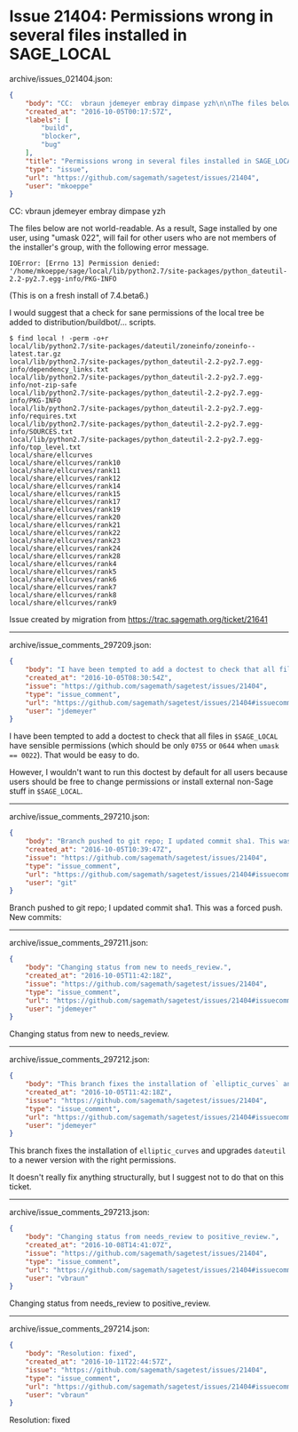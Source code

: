 # Issue 21404: Permissions wrong in several files installed in SAGE_LOCAL

archive/issues_021404.json:
```json
{
    "body": "CC:  vbraun jdemeyer embray dimpase yzh\n\nThe files below are not world-readable. As a result, Sage installed by one user, using \"umask 022\", will fail for other users who are not members of the installer's group, with the following error message.\n\n```\nIOError: [Errno 13] Permission denied: '/home/mkoeppe/sage/local/lib/python2.7/site-packages/python_dateutil-2.2-py2.7.egg-info/PKG-INFO\n```\n\n(This is on a fresh install of 7.4.beta6.)\n\nI would suggest that a check for sane permissions of the local tree be added to distribution/buildbot/... scripts.\n\n\n```\n$ find local ! -perm -o+r\nlocal/lib/python2.7/site-packages/dateutil/zoneinfo/zoneinfo--latest.tar.gz\nlocal/lib/python2.7/site-packages/python_dateutil-2.2-py2.7.egg-info/dependency_links.txt\nlocal/lib/python2.7/site-packages/python_dateutil-2.2-py2.7.egg-info/not-zip-safe\nlocal/lib/python2.7/site-packages/python_dateutil-2.2-py2.7.egg-info/PKG-INFO\nlocal/lib/python2.7/site-packages/python_dateutil-2.2-py2.7.egg-info/requires.txt\nlocal/lib/python2.7/site-packages/python_dateutil-2.2-py2.7.egg-info/SOURCES.txt\nlocal/lib/python2.7/site-packages/python_dateutil-2.2-py2.7.egg-info/top_level.txt\nlocal/share/ellcurves\nlocal/share/ellcurves/rank10\nlocal/share/ellcurves/rank11\nlocal/share/ellcurves/rank12\nlocal/share/ellcurves/rank14\nlocal/share/ellcurves/rank15\nlocal/share/ellcurves/rank17\nlocal/share/ellcurves/rank19\nlocal/share/ellcurves/rank20\nlocal/share/ellcurves/rank21\nlocal/share/ellcurves/rank22\nlocal/share/ellcurves/rank23\nlocal/share/ellcurves/rank24\nlocal/share/ellcurves/rank28\nlocal/share/ellcurves/rank4\nlocal/share/ellcurves/rank5\nlocal/share/ellcurves/rank6\nlocal/share/ellcurves/rank7\nlocal/share/ellcurves/rank8\nlocal/share/ellcurves/rank9\n```\n\n\nIssue created by migration from https://trac.sagemath.org/ticket/21641\n\n",
    "created_at": "2016-10-05T00:17:57Z",
    "labels": [
        "build",
        "blocker",
        "bug"
    ],
    "title": "Permissions wrong in several files installed in SAGE_LOCAL",
    "type": "issue",
    "url": "https://github.com/sagemath/sagetest/issues/21404",
    "user": "mkoeppe"
}
```
CC:  vbraun jdemeyer embray dimpase yzh

The files below are not world-readable. As a result, Sage installed by one user, using "umask 022", will fail for other users who are not members of the installer's group, with the following error message.

```
IOError: [Errno 13] Permission denied: '/home/mkoeppe/sage/local/lib/python2.7/site-packages/python_dateutil-2.2-py2.7.egg-info/PKG-INFO
```

(This is on a fresh install of 7.4.beta6.)

I would suggest that a check for sane permissions of the local tree be added to distribution/buildbot/... scripts.


```
$ find local ! -perm -o+r
local/lib/python2.7/site-packages/dateutil/zoneinfo/zoneinfo--latest.tar.gz
local/lib/python2.7/site-packages/python_dateutil-2.2-py2.7.egg-info/dependency_links.txt
local/lib/python2.7/site-packages/python_dateutil-2.2-py2.7.egg-info/not-zip-safe
local/lib/python2.7/site-packages/python_dateutil-2.2-py2.7.egg-info/PKG-INFO
local/lib/python2.7/site-packages/python_dateutil-2.2-py2.7.egg-info/requires.txt
local/lib/python2.7/site-packages/python_dateutil-2.2-py2.7.egg-info/SOURCES.txt
local/lib/python2.7/site-packages/python_dateutil-2.2-py2.7.egg-info/top_level.txt
local/share/ellcurves
local/share/ellcurves/rank10
local/share/ellcurves/rank11
local/share/ellcurves/rank12
local/share/ellcurves/rank14
local/share/ellcurves/rank15
local/share/ellcurves/rank17
local/share/ellcurves/rank19
local/share/ellcurves/rank20
local/share/ellcurves/rank21
local/share/ellcurves/rank22
local/share/ellcurves/rank23
local/share/ellcurves/rank24
local/share/ellcurves/rank28
local/share/ellcurves/rank4
local/share/ellcurves/rank5
local/share/ellcurves/rank6
local/share/ellcurves/rank7
local/share/ellcurves/rank8
local/share/ellcurves/rank9
```


Issue created by migration from https://trac.sagemath.org/ticket/21641





---

archive/issue_comments_297209.json:
```json
{
    "body": "I have been tempted to add a doctest to check that all files in `$SAGE_LOCAL` have sensible permissions (which should be only `0755` or `0644` when `umask == 0022`). That would be easy to do.\n\nHowever, I wouldn't want to run this doctest by default for all users because users should be free to change permissions or install external non-Sage stuff in `$SAGE_LOCAL`.",
    "created_at": "2016-10-05T08:30:54Z",
    "issue": "https://github.com/sagemath/sagetest/issues/21404",
    "type": "issue_comment",
    "url": "https://github.com/sagemath/sagetest/issues/21404#issuecomment-297209",
    "user": "jdemeyer"
}
```

I have been tempted to add a doctest to check that all files in `$SAGE_LOCAL` have sensible permissions (which should be only `0755` or `0644` when `umask == 0022`). That would be easy to do.

However, I wouldn't want to run this doctest by default for all users because users should be free to change permissions or install external non-Sage stuff in `$SAGE_LOCAL`.



---

archive/issue_comments_297210.json:
```json
{
    "body": "Branch pushed to git repo; I updated commit sha1. This was a forced push. New commits:",
    "created_at": "2016-10-05T10:39:47Z",
    "issue": "https://github.com/sagemath/sagetest/issues/21404",
    "type": "issue_comment",
    "url": "https://github.com/sagemath/sagetest/issues/21404#issuecomment-297210",
    "user": "git"
}
```

Branch pushed to git repo; I updated commit sha1. This was a forced push. New commits:



---

archive/issue_comments_297211.json:
```json
{
    "body": "Changing status from new to needs_review.",
    "created_at": "2016-10-05T11:42:18Z",
    "issue": "https://github.com/sagemath/sagetest/issues/21404",
    "type": "issue_comment",
    "url": "https://github.com/sagemath/sagetest/issues/21404#issuecomment-297211",
    "user": "jdemeyer"
}
```

Changing status from new to needs_review.



---

archive/issue_comments_297212.json:
```json
{
    "body": "This branch fixes the installation of `elliptic_curves` and upgrades `dateutil` to a newer version with the right permissions.\n\nIt doesn't really fix anything structurally, but I suggest not to do that on this ticket.",
    "created_at": "2016-10-05T11:42:18Z",
    "issue": "https://github.com/sagemath/sagetest/issues/21404",
    "type": "issue_comment",
    "url": "https://github.com/sagemath/sagetest/issues/21404#issuecomment-297212",
    "user": "jdemeyer"
}
```

This branch fixes the installation of `elliptic_curves` and upgrades `dateutil` to a newer version with the right permissions.

It doesn't really fix anything structurally, but I suggest not to do that on this ticket.



---

archive/issue_comments_297213.json:
```json
{
    "body": "Changing status from needs_review to positive_review.",
    "created_at": "2016-10-08T14:41:07Z",
    "issue": "https://github.com/sagemath/sagetest/issues/21404",
    "type": "issue_comment",
    "url": "https://github.com/sagemath/sagetest/issues/21404#issuecomment-297213",
    "user": "vbraun"
}
```

Changing status from needs_review to positive_review.



---

archive/issue_comments_297214.json:
```json
{
    "body": "Resolution: fixed",
    "created_at": "2016-10-11T22:44:57Z",
    "issue": "https://github.com/sagemath/sagetest/issues/21404",
    "type": "issue_comment",
    "url": "https://github.com/sagemath/sagetest/issues/21404#issuecomment-297214",
    "user": "vbraun"
}
```

Resolution: fixed
